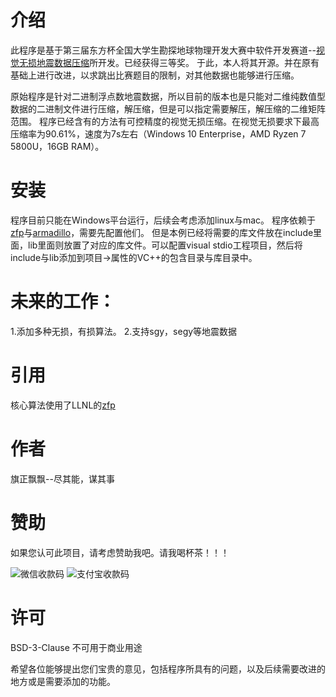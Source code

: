 # 介绍
此程序是基于第三届东方杯全国大学生勘探地球物理开发大赛中软件开发赛道--[视觉无损地震数据压缩](http://ieco.upc.edu.cn/2024/0426/c20746a256826/page.htm)所开发。已经获得三等奖。
于此，本人将其开源。并在原有基础上进行改进，以求跳出比赛题目的限制，对其他数据也能够进行压缩。

原始程序是针对二进制浮点数地震数据，所以目前的版本也是只能对二维纯数值型数据的二进制文件进行压缩，解压缩，但是可以指定需要解压，解压缩的二维矩阵范围。
程序已经含有的方法有可控精度的视觉无损压缩。在视觉无损要求下最高压缩率为90.61%，速度为7s左右（Windows 10 Enterprise，AMD Ryzen 7 5800U，16GB RAM）。
# 安装
程序目前只能在Windows平台运行，后续会考虑添加linux与mac。
程序依赖于[zfp](https://github.com/LLNL/zfp)与[armadillo](https://arma.sourceforge.net/)，需要先配置他们。
但是本例已经将需要的库文件放在include里面，lib里面则放置了对应的库文件。可以配置visual stdio工程项目，然后将include与lib添加到项目->属性的VC++的包含目录与库目录中。

# 未来的工作：
1.添加多种无损，有损算法。
2.支持sgy，segy等地震数据

# 引用
核心算法使用了LLNL的[zfp](https://github.com/LLNL/zfp)

# 作者
旗正飘飘--尽其能，谋其事

# 赞助
如果您认可此项目，请考虑赞助我吧。请我喝杯茶！！！

![微信收款码](https://github.com/user-attachments/assets/d6c5e9fa-54fe-4ebf-9d56-5493500ee760)
![支付宝收款码](https://github.com/user-attachments/assets/14121abb-2cb3-4ba5-b3a0-18012d89a88e)


# 许可
BSD-3-Clause
不可用于商业用途


希望各位能够提出您们宝贵的意见，包括程序所具有的问题，以及后续需要改进的地方或是需要添加的功能。
